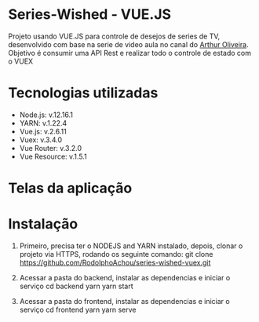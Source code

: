 # Series-Wished - VUE.JS

Projeto usando VUE.JS para controle de desejos de series de TV, desenvolvido com base na serie de video aula no canal do [Arthur Oliveira](https://www.youtube.com/channel/UCa8C3N-_ibAZcQXWRFM_Gdw). Objetivo é consumir uma API Rest e realizar todo o controle de estado com o VUEX

# Tecnologias utilizadas

- Node.js: v.12.16.1
- YARN: v.1.22.4
- Vue.js: v.2.6.11
- Vuex: v.3.4.0
- Vue Router: v.3.2.0
- Vue Resource: v.1.5.1

# Telas da aplicação



# Instalação

1. Primeiro, precisa ter o NODEJS and YARN instalado, depois, clonar o projeto via HTTPS, rodando os seguinte comando:
git clone https://github.com/RodolphoAchou/series-wished-vuex.git

2. Acessar a pasta do backend, instalar as dependencias e iniciar o serviço
cd backend
yarn
yarn start

3. Acessar a pasta do frontend, instalar as dependencias e iniciar o serviço
cd frontend
yarn
yarn serve